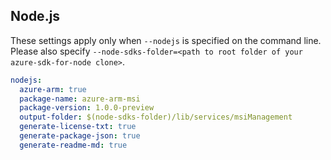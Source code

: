 ## Node.js

These settings apply only when `--nodejs` is specified on the command line.
Please also specify `--node-sdks-folder=<path to root folder of your azure-sdk-for-node clone>`.

``` yaml $(nodejs)
nodejs:
  azure-arm: true
  package-name: azure-arm-msi
  package-version: 1.0.0-preview
  output-folder: $(node-sdks-folder)/lib/services/msiManagement
  generate-license-txt: true
  generate-package-json: true
  generate-readme-md: true
```

